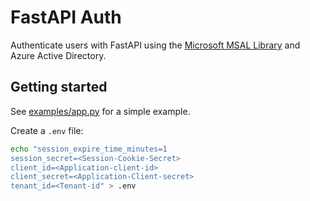 # FastAPI Auth

Authenticate users with FastAPI using the [Microsoft MSAL Library](https://msal-python.readthedocs.io/en/latest/) and Azure Active Directory.

## Getting started

See [examples/app.py](examples/app.py) for a simple example.

Create a `.env` file:

```bash
echo "session_expire_time_minutes=1
session_secret=<Session-Cookie-Secret>
client_id=<Application-client-id>
client_secret=<Application-Client-secret>
tenant_id=<Tenant-id" > .env
```
